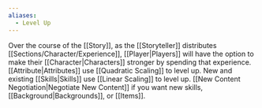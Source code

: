 ```yaml
---
aliases:
  - Level Up
---
```

Over the course of the [[Story]], as the [[Storyteller]] distributes [[Sections/Character/Experience]], [[Player|Players]] will have the option to make their [[Character|Characters]] stronger by spending that experience. [[Attribute|Attributes]] use [[Quadratic Scaling]] to level up. New and existing [[Skills|Skills]] use [[Linear Scaling]] to level up. [[New Content Negotiation|Negotiate New Content]] if you want new skills, [[Background|Backgrounds]], or [[Items]].